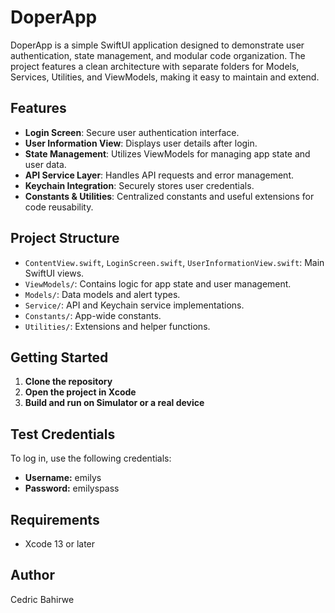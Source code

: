 # DoperApp

DoperApp is a simple SwiftUI application designed to demonstrate user authentication, state management, and modular code organization. The project features a clean architecture with separate folders for Models, Services, Utilities, and ViewModels, making it easy to maintain and extend.

## Features

- **Login Screen**: Secure user authentication interface.
- **User Information View**: Displays user details after login.
- **State Management**: Utilizes ViewModels for managing app state and user data.
- **API Service Layer**: Handles API requests and error management.
- **Keychain Integration**: Securely stores user credentials.
- **Constants & Utilities**: Centralized constants and useful extensions for code reusability.

## Project Structure

- `ContentView.swift`, `LoginScreen.swift`, `UserInformationView.swift`: Main SwiftUI views.
- `ViewModels/`: Contains logic for app state and user management.
- `Models/`: Data models and alert types.
- `Service/`: API and Keychain service implementations.
- `Constants/`: App-wide constants.
- `Utilities/`: Extensions and helper functions.

## Getting Started

1. **Clone the repository**
2. **Open the project in Xcode**
3. **Build and run on Simulator or a real device**

## Test Credentials

To log in, use the following credentials:

- **Username:** emilys
- **Password:** emilyspass

## Requirements

- Xcode 13 or later

## Author

Cedric Bahirwe
